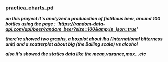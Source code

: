 ### practica_charts_pd

***on this proyect it's analyzed a producction of fictitious beer, around 100 bottles using the page : 'https://random-data-api.com/api/beer/random_beer?size=100&amp;is_json=true'***

***there´re showed two graphs, a boxplot about ibu (international bitterness unit)  and a scatterplot about blg (the Balling scale) vs alcohol***

***also it's showed the statics data like the mean,varance,max...etc***
